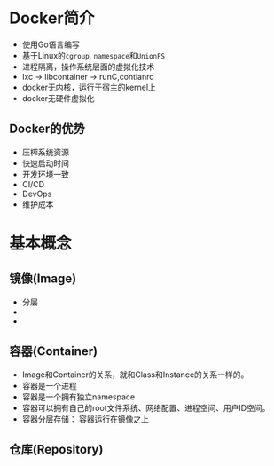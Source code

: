 # Docker简介

- 使用Go语言编写
- 基于Linux的`cgroup`, `namespace`和`UnionFS`
- 进程隔离，操作系统层面的虚拟化技术
- lxc -> libcontainer -> runC,contianrd
- docker无内核，运行于宿主的kernel上
- docker无硬件虚拟化

## Docker的优势

- 压榨系统资源
- 快速启动时间
- 开发环境一致
- CI/CD
- DevOps
- 维护成本

# 基本概念

## 镜像(Image)

- 分层
- 
- 

## 容器(Container)

- Image和Container的关系，就和Class和Instance的关系一样的。
- 容器是一个进程
- 容器是一个拥有独立namespace
- 容器可以拥有自己的root文件系统、网络配置、进程空间、用户ID空间。
- 容器分层存储： 容器运行在镜像之上


## 仓库(Repository)

